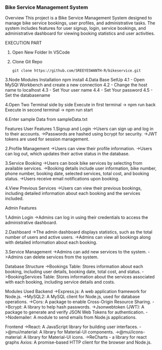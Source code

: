 ### Bike Service Management System
Overview
 This project is a Bike Service Management System designed to manage bike service bookings, user profiles, and administrative tasks. The system includes features for  user signup, login, service bookings, and administrative dashboard for viewing booking statistics and user activities.

EXECUTION PART 

 1. Open New Folder In VSCode
 
 2. Clone Git Repo
    ```
    git clone https://github.com/SREEYESWANTH-R/bikeservice.git
    ```
 
 3.Node Modules Installation
   npm install
 4.Data Base SetUp
   4.1 - Open MySQl Workbench and create a new connection
   4.2 - Change the host name to localhost
   4.3 - Set Your user name
   4.4 - Set Your password
   4.5 - Set the databasename 
   
 4.Open Two Terminal side by side 
  Execute in first terminal
   -> npm run back
  Execute in second terminal
   -> npm run start

6.Enter sample Data from sampleData.txt
     
Features
 User Features
   1.Signup and Login
    ->Users can sign up and log in to their accounts.
    ->Passwords are hashed using bcrypt for security.
    ->JWT tokens are used for session management.
   
   2.Profile Management
    ->Users can view their profile information.
    ->Users can log out, which updates their active status in the database.
   
   3.Service Booking
     ->Users can book bike services by selecting from available services.
     ->Booking details include user information, bike number, phone number, booking date, selected services, total cost, and booking status.
     ->Users receive email notifications upon booking.
   
   4.View Previous Services
     ->Users can view their previous bookings, including detailed information about each booking and the services included.

Admin Features

  1.Admin Login
    ->Admins can log in using their credentials to access the administrative dashboard.
  
  2.Dashboard
    ->The admin dashboard displays statistics, such as the total number of users and active users.
    ->Admins can view all bookings along with detailed information about each booking.
  
  3.Service Management
    ->Admins can add new services to the system.
    ->Admins can delete services from the system.
  
Database Structure
  ->Bookings Table: Stores information about each booking, including user details, booking date, total cost, and status.
  ->BookingServices Table: Stores information about the services associated with each booking, including service details and costs.


Modules Used
  Backend
    ->Express.js: A web application framework for Node.js.
    ->MySQL2: A MySQL client for Node.js, used for database operations.
    ->Cors: A package to enable Cross-Origin Resource Sharing.
    ->Bcrypt: A library to help hash passwords.
    ->Jsonwebtoken (JWT): A package to generate and verify JSON Web Tokens for authentication.
    ->Nodemailer: A module to send emails from Node.js applications.
    
  Frontend
    ->React: A JavaScript library for building user interfaces.
    ->@mui/material: A library for Material-UI components.
    ->@mui/icons-material: A library for Material-UI icons.
    ->ReCharts - a library for react graphs 
  Axios: A promise-based HTTP client for the browser and Node.js.


